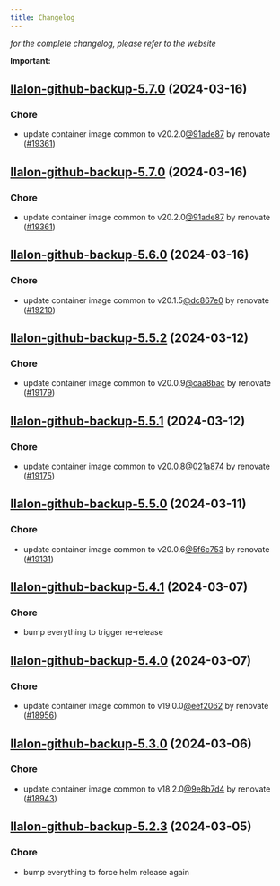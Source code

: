 ```yaml
---
title: Changelog
---
```



*for the complete changelog, please refer to the website*

**Important:**


## [llalon-github-backup-5.7.0](https://github.com/truecharts/charts/compare/llalon-github-backup-5.6.0...llalon-github-backup-5.7.0) (2024-03-16)

### Chore



- update container image common to v20.2.0[@91ade87](https://github.com/91ade87) by renovate ([#19361](https://github.com/truecharts/charts/issues/19361))


## [llalon-github-backup-5.7.0](https://github.com/truecharts/charts/compare/llalon-github-backup-5.6.0...llalon-github-backup-5.7.0) (2024-03-16)

### Chore



- update container image common to v20.2.0[@91ade87](https://github.com/91ade87) by renovate ([#19361](https://github.com/truecharts/charts/issues/19361))


## [llalon-github-backup-5.6.0](https://github.com/truecharts/charts/compare/llalon-github-backup-5.5.2...llalon-github-backup-5.6.0) (2024-03-16)

### Chore



- update container image common to v20.1.5[@dc867e0](https://github.com/dc867e0) by renovate ([#19210](https://github.com/truecharts/charts/issues/19210))


## [llalon-github-backup-5.5.2](https://github.com/truecharts/charts/compare/llalon-github-backup-5.5.1...llalon-github-backup-5.5.2) (2024-03-12)

### Chore



- update container image common to v20.0.9[@caa8bac](https://github.com/caa8bac) by renovate ([#19179](https://github.com/truecharts/charts/issues/19179))


## [llalon-github-backup-5.5.1](https://github.com/truecharts/charts/compare/llalon-github-backup-5.5.0...llalon-github-backup-5.5.1) (2024-03-12)

### Chore



- update container image common to v20.0.8[@021a874](https://github.com/021a874) by renovate ([#19175](https://github.com/truecharts/charts/issues/19175))


## [llalon-github-backup-5.5.0](https://github.com/truecharts/charts/compare/llalon-github-backup-5.4.1...llalon-github-backup-5.5.0) (2024-03-11)

### Chore



- update container image common to v20.0.6[@5f6c753](https://github.com/5f6c753) by renovate ([#19131](https://github.com/truecharts/charts/issues/19131))


## [llalon-github-backup-5.4.1](https://github.com/truecharts/charts/compare/llalon-github-backup-5.4.0...llalon-github-backup-5.4.1) (2024-03-07)

### Chore



- bump everything to trigger re-release


## [llalon-github-backup-5.4.0](https://github.com/truecharts/charts/compare/llalon-github-backup-5.3.0...llalon-github-backup-5.4.0) (2024-03-07)

### Chore



- update container image common to v19.0.0[@eef2062](https://github.com/eef2062) by renovate ([#18956](https://github.com/truecharts/charts/issues/18956))


## [llalon-github-backup-5.3.0](https://github.com/truecharts/charts/compare/llalon-github-backup-5.2.3...llalon-github-backup-5.3.0) (2024-03-06)

### Chore



- update container image common to v18.2.0[@9e8b7d4](https://github.com/9e8b7d4) by renovate ([#18943](https://github.com/truecharts/charts/issues/18943))


## [llalon-github-backup-5.2.3](https://github.com/truecharts/charts/compare/llalon-github-backup-5.2.2...llalon-github-backup-5.2.3) (2024-03-05)

### Chore



- bump everything to force helm release again

